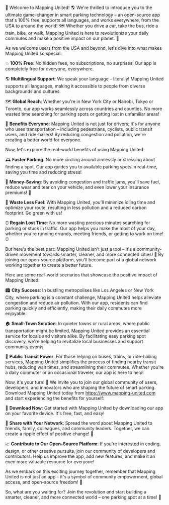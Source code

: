 🚀 Welcome to Mapping United! 🌎 We're thrilled to introduce you to the ultimate game-changer in smart parking technology – an open-source app that's 100% free, supports all languages, and works everywhere, from the USA to around the world! 🗺️ Whether you drive a car, take the bus, ride a train, bike, or walk, Mapping United is here to revolutionize your daily commutes and make a positive impact on our planet. 🌟

As we welcome users from the USA and beyond, let's dive into what makes Mapping United so special:

💥 **100% Free**: No hidden fees, no subscriptions, no surprises! Our app is completely free for everyone, everywhere.

🌎 **Multilingual Support**: We speak your language – literally! Mapping United supports all languages, making it accessible to people from diverse backgrounds and cultures.

🗺️ **Global Reach**: Whether you're in New York City or Nairobi, Tokyo or Toronto, our app works seamlessly across countries and counties. No more wasted time searching for parking spots or getting lost in unfamiliar areas!

🚀 **Benefits Everyone**: Mapping United is not just for drivers; it's for anyone who uses transportation – including pedestrians, cyclists, public transit users, and ride-hailers! By reducing congestion and pollution, we're creating a better world for everyone.

Now, let's explore the real-world benefits of using Mapping United:

🕰️ **Faster Parking**: No more circling around aimlessly or stressing about finding a spot. Our app guides you to available parking spots in real-time, saving you time and reducing stress!

💸 **Money-Saving**: By avoiding congestion and traffic jams, you'll save fuel, reduce wear and tear on your vehicle, and even lower your insurance premiums! 🚗

🌿 **Waste Less Fuel**: With Mapping United, you'll minimize idling time and optimize your route, resulting in less pollution and a reduced carbon footprint. Go green with us!

⏰ **Regain Lost Time**: No more wasting precious minutes searching for parking or stuck in traffic. Our app helps you make the most of your day, whether you're running errands, meeting friends, or getting to work on time! ⏰

But here's the best part: Mapping United isn't just a tool – it's a community-driven movement towards smarter, cleaner, and more connected cities! 🌆 By joining our open-source platform, you'll become part of a global network working together to create a better future.

Here are some real-world scenarios that showcase the positive impact of Mapping United:

🏙️ **City Success**: In bustling metropolises like Los Angeles or New York City, where parking is a constant challenge, Mapping United helps alleviate congestion and reduce air pollution. With our app, residents can find parking quickly and efficiently, making their daily commutes more enjoyable.

🏠 **Small-Town Solution**: In quieter towns or rural areas, where public transportation might be limited, Mapping United provides an essential service for locals and visitors alike. By facilitating easy parking spot discovery, we're helping to revitalize local businesses and support community events.

🚂 **Public Transit Power**: For those relying on buses, trains, or ride-hailing services, Mapping United simplifies the process of finding nearby transit hubs, reducing wait times, and streamlining their commutes. Whether you're a daily commuter or an occasional traveler, our app is here to help!

Now, it's your turn! 🎉 We invite you to join our global community of users, developers, and innovators who are shaping the future of smart parking. Download Mapping United today from https://www.mapping-united.com and start experiencing the benefits for yourself:

📲 **Download Now**: Get started with Mapping United by downloading our app on your favorite device. It's free, fast, and easy!

💬 **Share with Your Network**: Spread the word about Mapping United to friends, family, colleagues, and community leaders. Together, we can create a ripple effect of positive change! 🌊

📈 **Contribute to Our Open-Source Platform**: If you're interested in coding, design, or other creative pursuits, join our community of developers and contributors. Help us improve the app, add new features, and make it an even more valuable resource for everyone!

As we embark on this exciting journey together, remember that Mapping United is not just an app – it's a symbol of community empowerment, global access, and open-source freedom! 🌟

So, what are you waiting for? Join the revolution and start building a smarter, cleaner, and more connected world – one parking spot at a time! 💪